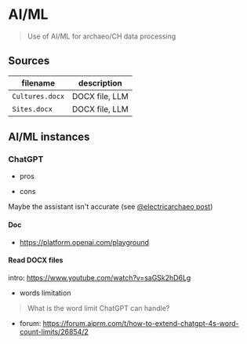 # AI/ML
> Use of AI/ML for archaeo/CH data processing

## Sources

| filename | description |
|----------|----------|
| `Cultures.docx` | DOCX file, LLM |
| `Sites.docx` | DOCX file, LLM |

## AI/ML instances

### ChatGPT



* pros


* cons

Maybe the assistant isn't accurate (see [@electricarchaeo post](https://scholar.social/@electricarchaeo/111737554987432277))

#### Doc

- https://platform.openai.com/playground

#### Read DOCX files

intro: https://www.youtube.com/watch?v=saGSk2hD6Lg

* words limitation
> What is the word limit ChatGPT can handle?


- forum: https://forum.aiprm.com/t/how-to-extend-chatgpt-4s-word-count-limits/26854/2

